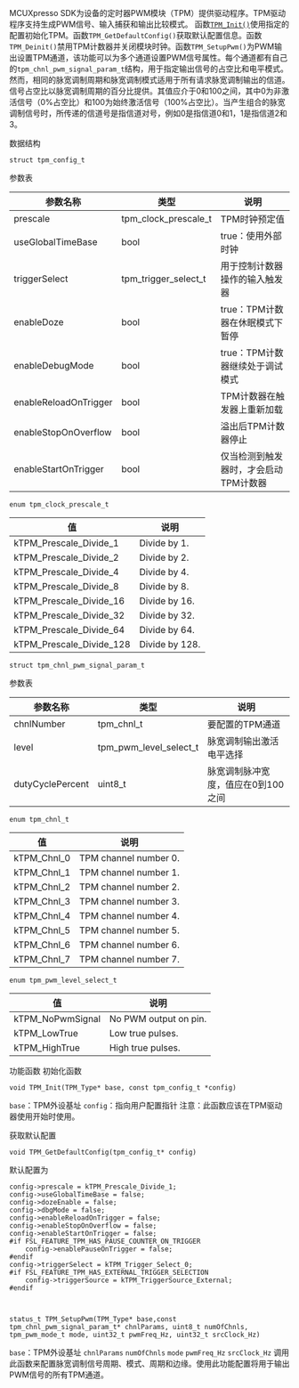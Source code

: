MCUXpresso SDK为设备的定时器PWM模块（TPM）提供驱动程序。TPM驱动程序支持生成PWM信号、输入捕获和输出比较模式。
函数[`TPM_Init()`](#anchor1)使用指定的配置初始化TPM。函数`TPM_GetDefaultConfig()`获取默认配置信息。函数`TPM_Deinit()`禁用TPM计数器并关闭模块时钟。函数`TPM_SetupPwm()`为PWM输出设置TPM通道，该功能可以为多个通道设置PWM信号属性。每个通道都有自己的`tpm_chnl_pwm_signal_param_t`结构，用于指定输出信号的占空比和电平模式。然而，相同的脉宽调制周期和脉宽调制模式适用于所有请求脉宽调制输出的信道。信号占空比以脉宽调制周期的百分比提供。其值应介于0和100之间，其中0为非激活信号（0%占空比）和100为始终激活信号（100%占空比）。当产生组合的脉宽调制信号时，所传递的信道号是指信道对号，例如0是指信道0和1，1是指信道2和3。

数据结构

	struct tpm_config_t

参数表  

参数名称|类型|说明
-|-|-
prescale|tpm_clock_prescale_t|TPM时钟预定值
useGlobalTimeBase|bool|true：使用外部时钟
triggerSelect|tpm_trigger_select_t|用于控制计数器操作的输入触发器
enableDoze|bool|true：TPM计数器在休眠模式下暂停
enableDebugMode|bool|true：TPM计数器继续处于调试模式
enableReloadOnTrigger|bool|TPM计数器在触发器上重新加载
enableStopOnOverflow|bool|溢出后TPM计数器停止
enableStartOnTrigger|bool|仅当检测到触发器时，才会启动TPM计数器

	enum tpm_clock_prescale_t

值|说明
-|-
kTPM_Prescale_Divide_1|Divide by 1.
kTPM_Prescale_Divide_2|Divide by 2.
kTPM_Prescale_Divide_4|Divide by 4.
kTPM_Prescale_Divide_8|Divide by 8.
kTPM_Prescale_Divide_16|Divide by 16.
kTPM_Prescale_Divide_32|Divide by 32.
kTPM_Prescale_Divide_64|Divide by 64.
kTPM_Prescale_Divide_128|Divide by 128.


	struct tpm_chnl_pwm_signal_param_t

参数表  

参数名称|类型|说明
-|-|-
chnlNumber|tpm_chnl_t |要配置的TPM通道
level|tpm_pwm_level_select_t|脉宽调制输出激活电平选择
dutyCyclePercent|uint8_t|脉宽调制脉冲宽度，值应在0到100之间

	
	enum tpm_chnl_t

值|说明
-|-
kTPM_Chnl_0|TPM channel number 0.
kTPM_Chnl_1|TPM channel number 1.
kTPM_Chnl_2|TPM channel number 2.
kTPM_Chnl_3|TPM channel number 3.
kTPM_Chnl_4|TPM channel number 4.
kTPM_Chnl_5|TPM channel number 5.
kTPM_Chnl_6|TPM channel number 6.
kTPM_Chnl_7|TPM channel number 7.

	enum tpm_pwm_level_select_t

值|说明
-|-
kTPM_NoPwmSignal|No PWM output on pin.
kTPM_LowTrue|Low true pulses.
kTPM_HighTrue|High true pulses.



功能函数
<span id="anchor1">初始化函数</span>

	void TPM_Init(TPM_Type* base, const tpm_config_t *config)

`base`：TPM外设基址
`config`：指向用户配置指针
注意：此函数应该在TPM驱动器使用开始时使用。

获取默认配置

	void TPM_GetDefaultConfig(tpm_config_t* config)

默认配置为

	config->prescale = kTPM_Prescale_Divide_1;
	config->useGlobalTimeBase = false;
	config->dozeEnable = false;
	config->dbgMode = false;
	config->enableReloadOnTrigger = false;
	config->enableStopOnOverflow = false;
	config->enableStartOnTrigger = false;
	#if FSL_FEATURE_TPM_HAS_PAUSE_COUNTER_ON_TRIGGER
		config->enablePauseOnTrigger = false;
	#endif
	config->triggerSelect = kTPM_Trigger_Select_0;
	#if FSL_FEATURE_TPM_HAS_EXTERNAL_TRIGGER_SELECTION
		config->triggerSource = kTPM_TriggerSource_External;
	#endif

	
	
	status_t TPM_SetupPwm(TPM_Type* base,const tpm_chnl_pwm_signal_param_t* chnlParams, uint8_t numOfChnls, tpm_pwm_mode_t mode, uint32_t pwmFreq_Hz, uint32_t srcClock_Hz)

`base`：TPM外设基址
`chnlParams`
`numOfChnls`
`mode`
`pwmFreq_Hz`
`srcClock_Hz`
调用此函数来配置脉宽调制信号周期、模式、周期和边缘。使用此功能配置将用于输出PWM信号的所有TPM通道。	
